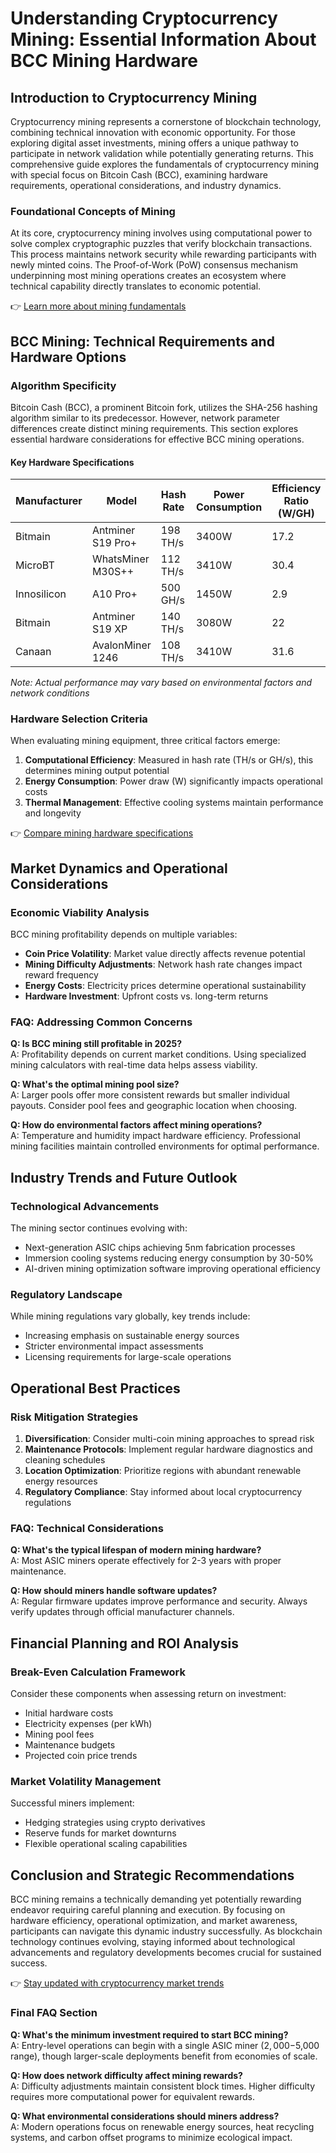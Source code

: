 # Understanding Cryptocurrency Mining: Essential Information About BCC Mining Hardware

## Introduction to Cryptocurrency Mining

Cryptocurrency mining represents a cornerstone of blockchain technology, combining technical innovation with economic opportunity. For those exploring digital asset investments, mining offers a unique pathway to participate in network validation while potentially generating returns. This comprehensive guide explores the fundamentals of cryptocurrency mining with special focus on Bitcoin Cash (BCC), examining hardware requirements, operational considerations, and industry dynamics.

### Foundational Concepts of Mining

At its core, cryptocurrency mining involves using computational power to solve complex cryptographic puzzles that verify blockchain transactions. This process maintains network security while rewarding participants with newly minted coins. The Proof-of-Work (PoW) consensus mechanism underpinning most mining operations creates an ecosystem where technical capability directly translates to economic potential.

👉 [Learn more about mining fundamentals](https://bit.ly/okx-bonus)

## BCC Mining: Technical Requirements and Hardware Options

### Algorithm Specificity

Bitcoin Cash (BCC), a prominent Bitcoin fork, utilizes the SHA-256 hashing algorithm similar to its predecessor. However, network parameter differences create distinct mining requirements. This section explores essential hardware considerations for effective BCC mining operations.

#### Key Hardware Specifications

| Manufacturer | Model | Hash Rate | Power Consumption | Efficiency Ratio (W/GH) |
|--------------|-------|-----------|-------------------|--------------------------|
| Bitmain | Antminer S19 Pro+ | 198 TH/s | 3400W | 17.2 |
| MicroBT | WhatsMiner M30S++ | 112 TH/s | 3410W | 30.4 |
| Innosilicon | A10 Pro+ | 500 GH/s | 1450W | 2.9 |
| Bitmain | Antminer S19 XP | 140 TH/s | 3080W | 22 |
| Canaan | AvalonMiner 1246 | 108 TH/s | 3410W | 31.6 |

*Note: Actual performance may vary based on environmental factors and network conditions*

### Hardware Selection Criteria

When evaluating mining equipment, three critical factors emerge:

1. **Computational Efficiency**: Measured in hash rate (TH/s or GH/s), this determines mining output potential
2. **Energy Consumption**: Power draw (W) significantly impacts operational costs
3. **Thermal Management**: Effective cooling systems maintain performance and longevity

👉 [Compare mining hardware specifications](https://bit.ly/okx-bonus)

## Market Dynamics and Operational Considerations

### Economic Viability Analysis

BCC mining profitability depends on multiple variables:
- **Coin Price Volatility**: Market value directly affects revenue potential
- **Mining Difficulty Adjustments**: Network hash rate changes impact reward frequency
- **Energy Costs**: Electricity prices determine operational sustainability
- **Hardware Investment**: Upfront costs vs. long-term returns

### FAQ: Addressing Common Concerns

**Q: Is BCC mining still profitable in 2025?**  
A: Profitability depends on current market conditions. Using specialized mining calculators with real-time data helps assess viability.

**Q: What's the optimal mining pool size?**  
A: Larger pools offer more consistent rewards but smaller individual payouts. Consider pool fees and geographic location when choosing.

**Q: How do environmental factors affect mining operations?**  
A: Temperature and humidity impact hardware efficiency. Professional mining facilities maintain controlled environments for optimal performance.

## Industry Trends and Future Outlook

### Technological Advancements

The mining sector continues evolving with:
- Next-generation ASIC chips achieving 5nm fabrication processes
- Immersion cooling systems reducing energy consumption by 30-50%
- AI-driven mining optimization software improving operational efficiency

### Regulatory Landscape

While mining regulations vary globally, key trends include:
- Increasing emphasis on sustainable energy sources
- Stricter environmental impact assessments
- Licensing requirements for large-scale operations

## Operational Best Practices

### Risk Mitigation Strategies

1. **Diversification**: Consider multi-coin mining approaches to spread risk
2. **Maintenance Protocols**: Implement regular hardware diagnostics and cleaning schedules
3. **Location Optimization**: Prioritize regions with abundant renewable energy resources
4. **Regulatory Compliance**: Stay informed about local cryptocurrency regulations

### FAQ: Technical Considerations

**Q: What's the typical lifespan of modern mining hardware?**  
A: Most ASIC miners operate effectively for 2-3 years with proper maintenance.

**Q: How should miners handle software updates?**  
A: Regular firmware updates improve performance and security. Always verify updates through official manufacturer channels.

## Financial Planning and ROI Analysis

### Break-Even Calculation Framework

Consider these components when assessing return on investment:
- Initial hardware costs
- Electricity expenses (per kWh)
- Mining pool fees
- Maintenance budgets
- Projected coin price trends

### Market Volatility Management

Successful miners implement:
- Hedging strategies using crypto derivatives
- Reserve funds for market downturns
- Flexible operational scaling capabilities

## Conclusion and Strategic Recommendations

BCC mining remains a technically demanding yet potentially rewarding endeavor requiring careful planning and execution. By focusing on hardware efficiency, operational optimization, and market awareness, participants can navigate this dynamic industry successfully. As blockchain technology continues evolving, staying informed about technological advancements and regulatory developments becomes crucial for sustained success.

👉 [Stay updated with cryptocurrency market trends](https://bit.ly/okx-bonus)

### Final FAQ Section

**Q: What's the minimum investment required to start BCC mining?**  
A: Entry-level operations can begin with a single ASIC miner ($2,000-$5,000 range), though larger-scale deployments benefit from economies of scale.

**Q: How does network difficulty affect mining rewards?**  
A: Difficulty adjustments maintain consistent block times. Higher difficulty requires more computational power for equivalent rewards.

**Q: What environmental considerations should miners address?**  
A: Modern operations focus on renewable energy sources, heat recycling systems, and carbon offset programs to minimize ecological impact.